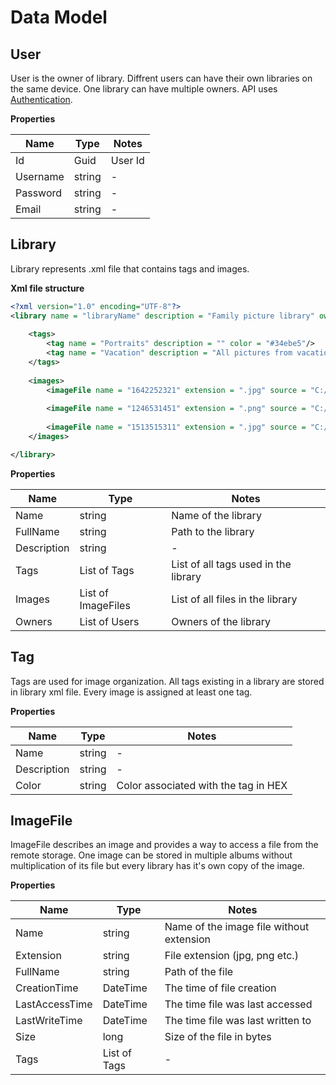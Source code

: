 # Data Model

## User

User is the owner of library.
Diffrent users can have their own libraries on the same device.
One library can have multiple owners.
API uses [Authentication](https://tomaszkumiega.github.io/PictureLibrary-API/endpoints/#authenticate).

**Properties**

| Name | Type | Notes |
|------|------|-------|
| Id | Guid | User Id | 
| Username | string | - |
| Password | string | - |
| Email | string | - |

## Library

Library represents .xml file that contains tags and images.

**Xml file structure**

```xml
<?xml version="1.0" encoding="UTF-8"?>
<library name = "libraryName" description = "Family picture library" owners = "userGuid,userGuid">
    
    <tags>
        <tag name = "Portraits" description = "" color = "#34ebe5"/>
        <tag name = "Vacation" description = "All pictures from vacation time" color = "#eb34b4"/>
    </tags>        
    
    <images>
        <imageFile name = "1642252321" extension = ".jpg" source = "C:/Pictures/Library1/images/1642252321.jpg" tags = "Portraits,Vacation"/>
        
        <imageFile name = "1246531451" extension = ".png" source = "C:/Pictures/Library1/images/1246531451.png" tags = ""/>
        
        <imageFile name = "1513515311" extension = ".jpg" source = "C:/Pictures/Library1/images/1513515311.jpg" tags = "Portraits"/>
    </images>    

</library>
```

**Properties**

| Name | Type | Notes |
|------|------|-------|
| Name | string | Name of the library | 
| FullName | string | Path to the library |
| Description | string | - |
| Tags | List of Tags | List of all tags used in the library |
| Images | List of ImageFiles | List of all files in the library |
| Owners | List of Users | Owners of the library |

## Tag

Tags are used for image organization.
All tags existing in a library are stored in library xml file.
Every image is assigned at least one tag.

**Properties**

| Name | Type | Notes |
|------|------|-------|
| Name | string | - |
| Description | string | - |
| Color | string | Color associated with the tag in HEX |


## ImageFile

ImageFile describes an image and provides a way to access a file from the remote storage.
One image can be stored in multiple albums without multiplication of its file but every library has it's own copy of the image.

**Properties**

| Name | Type | Notes |
|------|------|-------|
| Name | string | Name of the image file without extension |
| Extension | string | File extension (jpg, png etc.) |
| FullName | string | Path of the file |
| CreationTime | DateTime | The time of file creation |
| LastAccessTime | DateTime | The time file was last accessed |
| LastWriteTime | DateTime | The time file was last written to |
| Size | long | Size of the file in bytes |
| Tags | List of Tags | - | 
